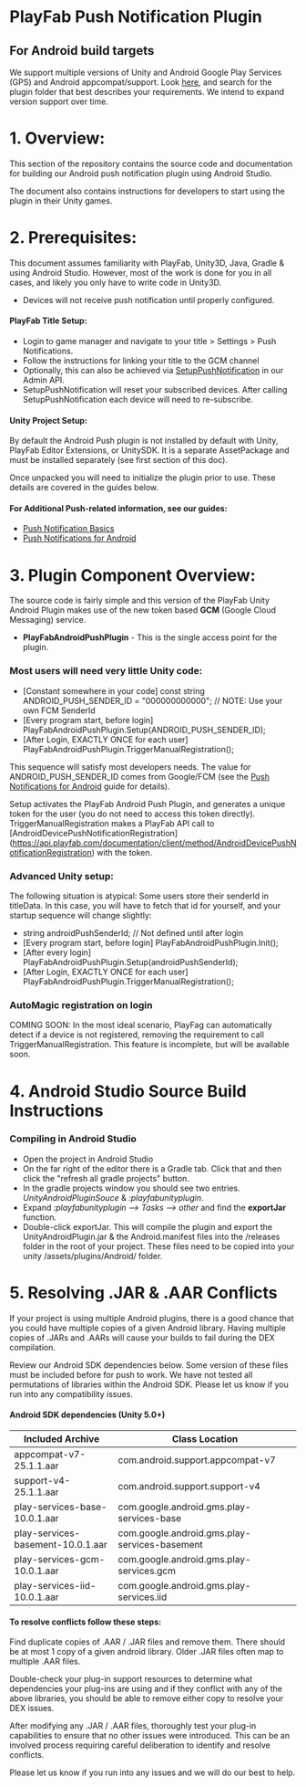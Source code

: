 # PlayFab Push Notification Plugin

## For Android build targets

We support multiple versions of Unity and Android Google Play Services (GPS) and Android appcompat/support.  Look [here](https://github.com/PlayFab/UnitySDK/tree/master/Packages), and search for the plugin folder that best describes your requirements. We intend to expand version support over time.


# 1. Overview:

This section of the repository contains the source code and documentation for building our Android push notification plugin using Android Studio. 

The document also contains instructions for developers to start using the plugin in their Unity games.


# 2. Prerequisites:

This document assumes familiarity with PlayFab, Unity3D, Java, Gradle & using Android Studio.  However, most of the work is done for you in all cases, and likely you only have to write code in Unity3D.

* Devices will not receive push notification until properly configured.

#### PlayFab Title Setup:
  * Login to game manager and navigate to your title > Settings > Push Notifications.
  * Follow the instructions for linking your title to the GCM channel
  * Optionally, this can also be achieved via [SetupPushNotification](https://api.playfab.com/Documentation/Admin/method/SetupPushNotification) in our Admin API.
  * SetupPushNotification will reset your subscribed devices. After calling SetupPushNotification each device will need to re-subscribe. 

#### Unity Project Setup:
By default the Android Push plugin is not installed by default with Unity, PlayFab Editor Extensions, or UnitySDK. It is a separate AssetPackage and must be installed separately (see first section of this doc).

Once unpacked you will need to initialize the plugin prior to use. These details are covered in the guides below.

#### For Additional Push-related information, see our guides:
  * [Push Notification Basics](https://api.playfab.com/docs/tutorials/landing-players/push-notification-basics)
  * [Push Notifications for Android](https://api.playfab.com/docs/tutorials/landing-players/push-notification-basics/push-notifications-for-android)


# 3. Plugin Component Overview:

The source code is fairly simple and this version of the PlayFab Unity Android Plugin makes use of the new token based **GCM** (Google Cloud Messaging) service.  

* **PlayFabAndroidPushPlugin** -  This is the single access point for the plugin.

### Most users will need very little Unity code:

* [Constant somewhere in your code] const string ANDROID_PUSH_SENDER_ID = "000000000000"; // NOTE: Use your own FCM SenderId
* [Every program start, before login] PlayFabAndroidPushPlugin.Setup(ANDROID_PUSH_SENDER_ID);
* [After Login, EXACTLY ONCE for each user] PlayFabAndroidPushPlugin.TriggerManualRegistration();

This sequence will satisfy most developers needs. The value for ANDROID_PUSH_SENDER_ID comes from Google/FCM (see the [Push Notifications for Android](https://api.playfab.com/docs/tutorials/landing-players/push-notification-basics/push-notifications-for-android) guide for details).

Setup activates the PlayFab Android Push Plugin, and generates a unique token for the user (you do not need to access this token directly). TriggerManualRegistration makes a PlayFab API call to [AndroidDevicePushNotificationRegistration] (https://api.playfab.com/documentation/client/method/AndroidDevicePushNotificationRegistration) with the token.

### Advanced Unity setup:

The following situation is atypical: Some users store their senderId in titleData. In this case, you will have to fetch that id for yourself, and your startup sequence will change slightly:

* string androidPushSenderId; // Not defined until after login
* [Every program start, before login] PlayFabAndroidPushPlugin.Init();
* [After every login] PlayFabAndroidPushPlugin.Setup(androidPushSenderId);
* [After Login, EXACTLY ONCE for each user] PlayFabAndroidPushPlugin.TriggerManualRegistration();

### AutoMagic registration on login

COMING SOON: In the most ideal scenario, PlayFag can automatically detect if a device is not registered, removing the requirement to call TriggerManualRegistration.  This feature is incomplete, but will be available soon.


# 4. Android Studio Source Build Instructions

### Compiling in Android Studio
*	Open the project in Android Studio
*	On the far right of the editor there is a Gradle tab.  Click that and then click the "refresh all gradle projects" button.
*	In the gradle projects window you should see two entries.  *UnityAndroidPluginSouce* & *:playfabunityplugin*. 
* Expand *:playfabunityplugin --> Tasks --> other* and find the **exportJar** function.
*	Double-click exportJar. This will compile the plugin and export the UnityAndroidPlugin.jar & the Android.manifest files into the /releases folder in the root of your project.  These files need to be copied into your unity /assets/plugins/Android/  folder.


# 5. Resolving .JAR & .AAR Conflicts

If your project is using multiple Android plugins, there is a good chance that you could have multiple copies of a given Android library. Having multiple copies of .JARs and .AARs will cause your builds to fail during the DEX compilation. 

Review our Android SDK dependencies below. Some version of these files must be included before for push to work. We have not tested all permutations of libraries within the Android SDK. Please let us know if you run into any compatibility issues.

#### Android SDK dependencies (Unity 5.0+)

Included Archive | Class Location
--- |  ---
appcompat-v7-25.1.1.aar | com.android.support.appcompat-v7 
support-v4-25.1.1.aar | com.android.support.support-v4
play-services-base-10.0.1.aar | com.google.android.gms.play-services-base
play-services-basement-10.0.1.aar | com.google.android.gms.play-services-basement 
play-services-gcm-10.0.1.aar | com.google.android.gms.play-services.gcm
play-services-iid-10.0.1.aar | com.google.android.gms.play-services.iid

#### To resolve conflicts follow these steps:
Find duplicate copies of .AAR / .JAR files and remove them. There should be at most 1 copy of a given android library. Older .JAR files often map to multiple .AAR files. 

Double-check your plug-in support resources to determine what dependencies your plug-ins are using and if they conflict with any of the above libraries, you should be able to remove either copy to resolve your DEX issues. 

After modifying any .JAR / .AAR files, thoroughly test your plug-in capabilities to ensure that no other issues were introduced. This can be an involved process requiring careful deliberation to identify and resolve conflicts.

Please let us know if you run into any issues and we will do our best to help.
